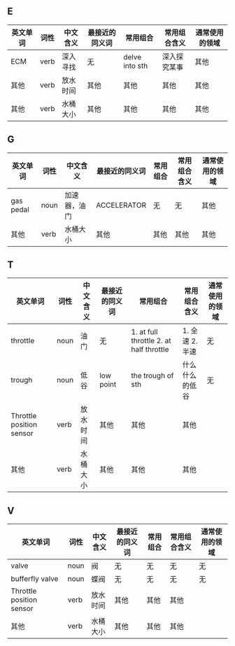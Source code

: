 
## E

英文单词 | 词性 | 中文含义 | 最接近的同义词 | 常用组合 | 常用组合含义 | 通常使用的领域
-----|-----|------|------|------|------|------
ECM  |  verb  |  深入寻找  |  无  |  delve into sth  |  深入探究某事  |  其他
其他  |  verb  |  放水时间  |  其他  |  其他  |  其他  |  其他
其他  |  verb  |  水桶大小  |  其他  |  其他  |  其他  |  其他

## G

英文单词 | 词性 | 中文含义 | 最接近的同义词 | 常用组合 | 常用组合含义 | 通常使用的领域
-----|-----|------|------|------|------|------
gas pedal  |  noun  |  加速器，油门  |  ACCELERATOR  |  无  |  无  |  其他
其他  |  verb  |  水桶大小  |  其他  |  其他  |  其他  |  其他


## T

英文单词 | 词性 | 中文含义 | 最接近的同义词 | 常用组合 | 常用组合含义 | 通常使用的领域
-----|-----|------|------|------|------|------
throttle  |  noun  |  油门  |  无  |  1. at full throttle 2. at half throttle  |  1. 全速 2. 半速  |  无
trough  |  noun  |  低谷  |  low point  |  the trough of sth  |  什么什么的低谷  |  无
Throttle position sensor  |  verb  |  放水时间  |  其他  |  其他  |  其他
其他  |  verb  |  水桶大小  |  其他  |  其他  |  其他

## V

英文单词 | 词性 | 中文含义 | 最接近的同义词 | 常用组合 | 常用组合含义 | 通常使用的领域
-----|-----|------|------|------|------|------
valve  |  noun  |  阀  |  无  |  无  |  无  |  无
bufferfly valve  |  noun  |  蝶阀  |  无  |  无  |  无  |  无
Throttle position sensor  |  verb  |  放水时间  |  其他  |  其他  |  其他
其他  |  verb  |  水桶大小  |  其他  |  其他  |  其他